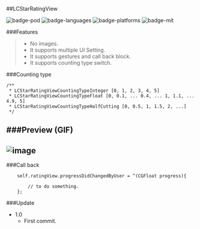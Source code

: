 ##LCStarRatingView 

![badge-pod] ![badge-languages] ![badge-platforms] ![badge-mit]

###Features
> * No images.
> * It supports multiple UI Setting.
> * It supports gestures and call back block.
> * It supports counting type switch.

###Counting type
```objc
/**
 * LCStarRatingViewCountingTypeInteger [0, 1, 2, 3, 4, 5]
 * LCStarRatingViewCountingTypeFloat [0, 0.1, ... 0.4, ... 1, 1.1, ... 4.9, 5]
 * LCStarRatingViewCountingTypeHalfCutting [0, 0.5, 1, 1.5, 2, ...]
 */
```

###Preview (GIF)
-
![image](https://github.com/titman/Pictures-of-the-warehouse/blob/master/LCPhotoBrowser1.gif?raw=false)
-

###Call back

```objc
    self.ratingView.progressDidChangedByUser = ^(CGFloat progress){
        
        // to do something.
    };
```

###Update

 - 1.0
    * First commit.


[badge-platforms]: https://img.shields.io/badge/platforms-iOS-lightgrey.svg
[badge-pod]: https://img.shields.io/cocoapods/v/LCPhotoBrowser.svg?label=version
[badge-languages]: https://img.shields.io/badge/languages-ObjC-orange.svg
[badge-mit]: https://img.shields.io/badge/license-MIT-blue.svg
